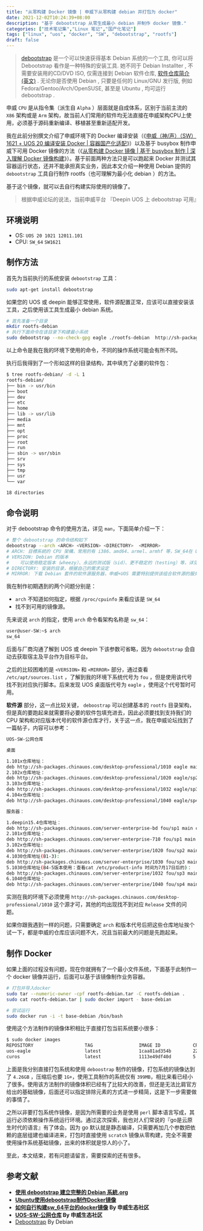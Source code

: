 ```yaml
---
title: "从零构建 Docker 镜像 | 申威下从零构建 debian 并打包为 docker"
date: 2021-12-02T10:24:39+08:00
description: "基于 debootstrap 从零生成最小 debian 并制作 docker 镜像."
categories: ["技术笔记集","Linux 笔记","国产化笔记"]
tags: ["linux", "uos", "docker", "SW", "debootstrap", "rootfs"]
draft: false
---
```


> [debootstrap](https://packages.debian.org/debootstrap) 是一个可以快速获得基本 Debian 系统的一个工具, 你可以将 Debootstrap 看作是一种特殊的安装工具. 她不同于 Debian Installter , 不需要安装用的CD/DVD ISO, 仅需连接到 Debian 软件仓库, [软件仓库简介(英文)](https://wiki.debian.org/What_is_a_repository%3F) . 无论你是否使用 Debian , 只要是任何的 Linux/GNU 发行版, 例如 Fedora/Gentoo/Arch/OpenSUSE, 甚至是 Ubuntu , 均可运行 debootstrap .
> 

申威 `CPU` 是从指令集（派生自 `Alpha` ）层面就是自成体系，区别于当前主流的 `X86` 架构或是 `Arm` 架构，故当前人们常用的软件均无法直接在申威架构CPU上使用，必须基于源码重新编译、移植甚至重新适配开发。

我在此前分别撰文介绍了申威环境下的 Docker 编译安装（《[申威（神/声）（SW）1621 + UOS 20 编译安装 Docker | 容器国产化适配](https://www.frytea.com/technology/docker/sw-1621-with-uos20-compiler-installed-docke/)》）以及基于 busybox 制作申威下可用 Docker 镜像的方法（《[从零构建 Docker 镜像 | 基于 busybox 制作 | 深入理解 Docker 镜像构建](https://www.frytea.com/technology/docker/build-a-docker-image-from-scratch/)》）。基于前面两种方法只是可以跑起来 Docker 并测试其容器运行状态，还并不能承担真实业务，因此本文介绍一种使用 Debian 提供的 `debootstrap` 工具自行制作 rootfs（也可理解为最小化 debian ）的方法。

基于这个镜像，就可以去自行构建实际使用的镜像了。

> 根据申威论坛的说法，当前申威平台 『Deepin UOS 上 debootstrap 可用』
> 

## 环境说明

- OS: `UOS 20 1021 12011.101`
- CPU: `SW_64` `SW1621`

## 制作方法

首先为当前执行的系统安装 `debootstrap` 工具：

```bash
sudo apt-get install debootstrap
```

如果您的 UOS 或 deepin 能够正常使用，软件源配置正常，应该可以直接安装该工具，之后使用该工具生成最小 debian 系统。

```bash
# 首先准备一个目录
mkdir rootfs-debian
# 执行下面命令在该目录下构建最小系统
sudo debootstrap --no-check-gpg eagle ./rootfs-debian  http://sh-packages.chinauos.com/desktop-professional/1010
```

以上命令是我在我的环境下使用的命令，不同的操作系统可能会有所不同。

执行后我得到了一个形如这样的目录结构，其中填充了必要的软件包：

```bash
$ tree rootfs-debian/ -d -L 1
rootfs-debian/
├── bin -> usr/bin
├── boot
├── dev
├── etc
├── home
├── lib -> usr/lib
├── media
├── mnt
├── opt
├── proc
├── root
├── run
├── sbin -> usr/sbin
├── srv
├── sys
├── tmp
├── usr
└── var

18 directories
```

## 命令说明

对于 debootstrap 命令的使用方法，详见 `man`，下面简单介绍一下：

```bash
# 整个 debootstrap 的命令结构如下
debootstrap --arch <ARCH> <VERSION> <DIRECTORY>  <MIRROR>
# ARCH: 目標系統的 CPU 架構，常用的有 i386、amd64、armel、armhf 等，SW_64在 UOS 下无需指定，会自动判断。
# VERSION: Debian 的版本
#    可以使用稳定版本（wheezy）、永远的测试版（sid）、更不稳定的（testing）等，详见 Debian 官网。
# DIRECTORY: 安装的目录，根据自己的需求设定
# MIRROR: 下载 Debian 套件的软件源服务器，申威+UOS 需要特别提供该组合软件源的服务地
```

我在制作初期遇到的两个问题分别是：

- `arch` 不知道如何指定，根据 `/proc/cpuinfo` 来看应该是 `SW_64`
- 找不到可用的镜像源。

先来说说 `arch` 的指定，使用 `arch` 命令看架构名称是 `sw_64`：

```bash
user@user-SW:~$ arch
sw_64
```

后面与厂商沟通了解到 UOS 或 deepin 下该参数可省略，因为 `debootstrap` 会自动去获取宿主及平台作为目标平台。

之后的比较困难的是 `<VERSION>` 和 `<MIRROR>` 部分，通过查看 `/etc/apt/sources.list` ，了解到我的环境下系统代号为 `fou` ，但是使用该代号找不到对应执行脚本。后来发现 UOS 桌面版代号为 `eagle` ，使用这个代号暂时可用。

**软件源** 部分，这一点比较关键， `deboostrap` 可以创建基本的 `rootfs` 目录架构，但是真的要跑起来就需要将必要的软件包填充进去，因此必须要找到支持我们的 CPU 架构和对应版本代号的软件源仓库才行，关于这一点，我在申威论坛找到了一篇帖子，内容可以参考：

```bash
UOS-SW-公网仓库

桌面

1.101x仓库地址：
deb http://sh-packages.chinauos.com/desktop-professional/1010 eagle main contrib non-free
2.102x仓库地址：
deb http://sh-packages.chinauos.com/desktop-professional/1020 eagle/sp2 main contrib non-free
3.103x仓库地址：
deb http://sh-packages.chinauos.com/desktop-professional/1032 eagle/sp3 main contrib non-free
4.104x仓库地址：
deb http://sh-packages.chinauos.com/desktop-professional/1040 eagle/sp4 main contrib non-free

服务器：

1.deepin15.4仓库地址：
deb http://sh-packages.chinauos.com/server-enterprise-bd fou/sp1 main contrib non-free
2.101x仓库地址：
deb http://sh-packages.chinauos.com/server-enterprise-710 fou/sp1 main contrib non-free
3.102x仓库地址:
deb http://sh-packages.chinauos.com/server-enterprise/1020 fou/sp2 main contrib non-free
4.1030仓库地址(B1-3):
deb http://sh-packages.chinauos.com/server-enterprise/1030 fou/sp3 main contrib non-free
5.1030仓库地址(B4-5版本使用：查看cat /etc/product-info 时间为7月17日后的)：
deb http://sh-packages.chinauos.com/server-enterprise/1032 fou/sp3 main contrib non-free
6.1040仓库地址：
deb http://sh-packages.chinauos.com/server-enterprise/1040 fou/sp4 main contrib non-free
```

实测在我的环境下必须使用 `http://sh-packages.chinauos.com/desktop-professional/1010` 这个源才可，其他的均出现找不到对应 `Release` 文件的问题。

如果你跟我遇到一样的问题，只需要确定 `arch` 和版本代号后把这些仓库地址挨个试一下，都是申威的仓库应该问题不大，况且当前最大的问题是先跑起来。

## 制作 Docker

如果上面的过程没有问题，现在你就拥有了一个最小文件系统，下面基于此制作一个 docker 镜像并运行，后面可以基于该镜像制作业务容器。

```bash
# 打包并导入docker
sudo tar --numeric-owner -cpf rootfs-debian.tar -C rootfs-debian .
sudo cat rootfs-debian.tar | sudo docker import - base-debian

# 尝试运行
sudo docker run -i -t base-debian /bin/bash
```

使用这个方法制作的镜像体积相比于直接打包当前系统要小很多：

```bash
$ sudo docker images                                                                                      
REPOSITORY                   TAG                 IMAGE ID            CREATED             SIZE
uos-eagle                    latest              1caa81ad354b        22 hours ago        399MB
curos                        latest              1113e49df40d        5 days ago          4.26GB
```

上面是我分别直接打包系统和使用 `deboostrap` 制作的镜像，打包系统的镜像达到了 `4.26GB` ，压缩后也要 `1G+`，使用工具制作的系统仅有 `399MB`，相比来看已经小了很多。使用该方法制作的镜像体积已经有了比较大的改善，但还是无法比肩官方给出的基础镜像，后面还可以指定排除元素的方式进一步精简，这是下一步需要做的事情了。

之所以非要打包系统作镜像，是因为所需要的业务是使用 `perl` 脚本语言写成，其运行必须依赖操作系统运行环境。通过这次探索，我也对人们常说的『go是云原生时代的语言』有了体会。因为 go 默认就是静态编译，只需要再加几个参数把依赖的底层组建也编译进来，打包时直接使用 `scratch` 镜像从零构建，完全不需要使用操作系统基础镜像，出来的体积就是惊人的小了。

至此，本文结束，若有问题请留言，需要探索的还有很多。

## 参考文献

- **[使用 debootstrap 建立完整的 Debian 系統.org](https://github.com/KingBing/blog-src/blob/master/%E4%BD%BF%E7%94%A8%20debootstrap%20%E5%BB%BA%E7%AB%8B%E5%AE%8C%E6%95%B4%E7%9A%84%20Debian%20%E7%B3%BB%E7%B5%B1.org)**
- **[Ubuntu使用debootstrap制作Docker镜像](https://blog.csdn.net/kongxx/article/details/52618517)**
- **[如何自行构建sw_64平台的docker镜像](https://forum.developer.wxiat.com/forum.php?mod=viewthread&tid=420&highlight=UOS) By 申威生态社区**
- **[UOS-SW-公网仓库](https://forum.developer.wxiat.com/forum.php?mod=viewthread&tid=387&highlight=UOS) By 申威生态社区**
- [Debootstrap](https://wiki.debian.org/zh_CN/Debootstrap) By Debian